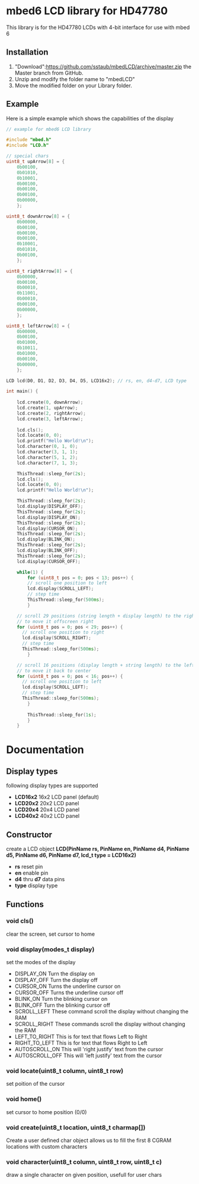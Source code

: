 # mbed6 LCD library for HD47780

This library is for the HD47780 LCDs with 4-bit interface for use with mbed 6


## Installation

1. "Download":https://github.com/sstaub/mbedLCD/archive/master.zip the Master branch from GitHub.
2. Unzip and modify the folder name to "mbedLCD"
3. Move the modified folder on your Library folder.


## Example
Here is a simple example which shows the capabilities of the display 
```cpp
// example for mbed6 LCD library

#include "mbed.h"
#include "LCD.h"

// special chars
uint8_t upArrow[8] = {  
	0b00100,
	0b01010,
	0b10001,
	0b00100,
	0b00100,
	0b00100,
	0b00000,
	};

uint8_t downArrow[8] = {
	0b00000,
	0b00100,
	0b00100,
	0b00100,
	0b10001,
	0b01010,
	0b00100,
	};

uint8_t rightArrow[8] = {
	0b00000,
	0b00100,
	0b00010,
	0b11001,
	0b00010,
	0b00100,
	0b00000,
	};

uint8_t leftArrow[8] = {
	0b00000,
	0b00100,
	0b01000,
	0b10011,
	0b01000,
	0b00100,
	0b00000,
	};

LCD lcd(D0, D1, D2, D3, D4, D5, LCD16x2); // rs, en, d4-d7, LCD type

int main() {
	
	lcd.create(0, downArrow);
	lcd.create(1, upArrow);
	lcd.create(2, rightArrow);
	lcd.create(3, leftArrow);
	
	lcd.cls();
	lcd.locate(0, 0);
	lcd.printf("Hello World!\n");
	lcd.character(0, 1, 0);
	lcd.character(3, 1, 1);
	lcd.character(5, 1, 2);
	lcd.character(7, 1, 3);

	ThisThread::sleep_for(2s);
	lcd.cls();
	lcd.locate(0, 0);
	lcd.printf("Hello World!\n");

	ThisThread::sleep_for(2s);
	lcd.display(DISPLAY_OFF);
	ThisThread::sleep_for(2s);
	lcd.display(DISPLAY_ON);
	ThisThread::sleep_for(2s);
	lcd.display(CURSOR_ON);
	ThisThread::sleep_for(2s);
	lcd.display(BLINK_ON);
	ThisThread::sleep_for(2s);
	lcd.display(BLINK_OFF);
	ThisThread::sleep_for(2s);
	lcd.display(CURSOR_OFF);

	while(1) {
		for (uint8_t pos = 0; pos < 13; pos++) {
    	// scroll one position to left
    	lcd.display(SCROLL_LEFT);
    	// step time
    	ThisThread::sleep_for(500ms);
  		}

  	// scroll 29 positions (string length + display length) to the right
  	// to move it offscreen right
  	for (uint8_t pos = 0; pos < 29; pos++) {
  	  // scroll one position to right
  	  lcd.display(SCROLL_RIGHT);
  	  // step time
  	  ThisThread::sleep_for(500ms);
  		}

  	// scroll 16 positions (display length + string length) to the left
  	// to move it back to center
  	for (uint8_t pos = 0; pos < 16; pos++) {
  	  // scroll one position to left
  	  lcd.display(SCROLL_LEFT);
  	  // step time
  	  ThisThread::sleep_for(500ms);
  		}
 
		ThisThread::sleep_for(1s);
		}
	}
```

# Documentation

## Display types
following display types are supported
- **LCD16x2** 16x2 LCD panel (default)
- **LCD20x2** 20x2 LCD panel
- **LCD20x4** 20x4 LCD panel
- **LCD40x2** 40x2 LCD panel


## Constructor
create a LCD object
**LCD(PinName rs, PinName en, PinName d4, PinName d5, PinName d6, PinName d7, lcd_t type = LCD16x2)**<br>
- **rs** reset pin
- **en** enable pin
- **d4** thru **d7** data pins
- **type** display type

## Functions

### **void cls()**
clear the screen, set cursor to home

### **void display(modes_t display)**
set the modes of the display

- DISPLAY_ON Turn the display on
- DISPLAY_OFF Turn the display off
- CURSOR_ON Turns the underline cursor on
- CURSOR_OFF Turns the underline cursor off
- BLINK_ON Turn the blinking cursor on
- BLINK_OFF Turn the blinking cursor off
- SCROLL_LEFT These command scroll the display without changing the RAM
- SCROLL_RIGHT These commands scroll the display without changing the RAM
- LEFT_TO_RIGHT This is for text that flows Left to Right
- RIGHT_TO_LEFT This is for text that flows Right to Left
- AUTOSCROLL_ON This will 'right justify' text from the cursor
- AUTOSCROLL_OFF This will 'left justify' text from the cursor

### **void locate(uint8_t column, uint8_t row)**
set poition of the cursor

### **void home()**
set cursor to home position (0/0)

### **void create(uint8_t location, uint8_t charmap[])**
Create a user defined char object allows us to fill the first 8 CGRAM locations with custom characters

### **void character(uint8_t column, uint8_t row, uint8_t c)**
draw a single character on given position, usefull for user chars